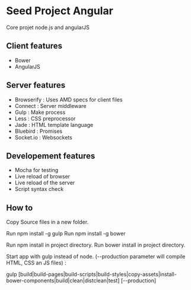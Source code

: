 Seed Project Angular
===========

Core projet node.js and angularJS


Client features
----------

 - Bower
 - AngularJS


Server features
----------

 - Browserify : Uses AMD specs for client files
 - Connect : Server middleware
 - Gulp : Make process
 - Less : CSS preprocessor
 - Jade : HTML template language
 - Bluebird : Promises
 - Socket.io : Websockets


Developement features
----------

 - Mocha for testing
 - Live reload of browser
 - Live reload of the server
 - Script syntax check


How to
----------

Copy Source files in a new folder.

Run npm install -g gulp
Run npm install -g bower

Run npm install in project directory.
Run bower install in project directory.

Start app with gulp instead of node. (--production parameter will compile HTML, CSS an JS files) :

  gulp [build|build-pages|build-scripts|build-styles|copy-assets|install-bower-components|build|clean|distclean|test] [--production]